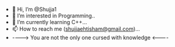 - 👋 Hi, I’m @Shujja1
- 👀 I’m interested in Programming..
- 🌱 I’m currently learning C++...
- 📫 How to reach me (shujjaehtisham@gmail.com)...
- ----> You are not the only one cursed with knowledge <----
<!---
Shujja1/Shujja1 is a ✨ special ✨ repository because its `README.md` (this file) appears on your GitHub profile.
You can click the Preview link to take a look at your changes.
--->
